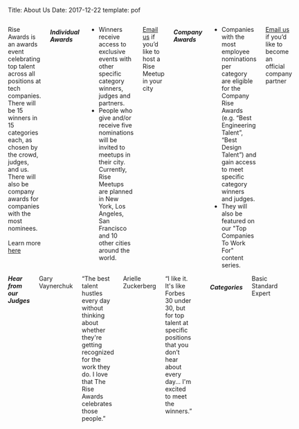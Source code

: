 Title: About Us
Date: 2017-12-22
template: pof

<section id="about">
	<div class="container">
	<div class="row" style="margin-bottom:4rem">
	<div class="six columns">
	<p>Rise Awards is an awards event celebrating top talent across all positions at tech companies. There will be 15 winners in 15 categories each, as chosen by the crowd, judges, and us. There will also be company awards for companies with the most nominees.<br><br>  
	Learn more <a class="email" href="#about" target="_blank">here</a>
	</p>
	<h5>Individual Awards</h5>
	<ul>
		<li>
		<i class="fa fa-star star-icon"></i>
		<div class="li-contents">Winners receive access to exclusive events with other specific category winners, judges and partners.</div>
		</li>
		<li>
		<i class="fa fa-star star-icon"></i>
		<div class="li-contents">People who give and/or receive five nominations will be invited to meetups in their city. Currently, Rise Meetups are planned in New York, Los Angeles, San Francisco and 10 other cities around the world.</div>
		</li>
	</ul>
	<p class="if"><a target="_blank" class="email" href="#about">Email us</a> if you’d like to host a Rise Meetup in your city
	<h5>Company Awards</h5>
	<ul>
	<li>
	<i class="fa fa-star star-icon"></i>
	<div class="li-contents">Companies with the most employee nominations per category are eligible for the Company Rise Awards (e.g. “Best Engineering Talent”, “Best Design Talent”) and gain access to meet specific category winners and judges.</div>
	</li>
	<li>
	 <i class="fa fa-star star-icon"></i>
	 <div class="li-contents">They will also be featured on our "Top Companies To Work For" content series.</div>
	</li>
	</ul>
	<p class="if"><a target="_blank" class="email" href="#about">Email us</a> if you’d like to become an official company partner</p>
	</div>
	<div class="six columns">
	<h5 style="margin-top:0;">Hear from our Judges</h5>
	<div class="testimonial-name">Gary Vaynerchuk</div>
	<div class="testimonial">“The best talent hustles every day without thinking about whether they're getting recognized for the work they do. I love that The Rise Awards celebrates those people.”</div>
	<div class="testimonial-name">Arielle Zuckerberg</div>
	<div class="testimonial">“I like it. It's like Forbes 30 under 30, but for top talent at specific positions that you don’t hear about every day... I'm excited to meet the winners.”</div><br>
	<h5>Categories</h5>
	<div class="categories">
	<div class="category">Basic</div>
	<div class="category">Standard</div>
	<div class="category">Expert</div>
<!-- 	<div class="category">Data Science</div>
	<div class="category">Design</div>
	<div class="category">DevOps</div>
	<div class="category">Front-End Engineering</div>
	<div class="category">Human Resources</div>
	<div class="category">Marketing</div>
	<div class="category">Mobile Engineering</div>
	<div class="category">Operations</div>
	<div class="category">Product Management</div>
	<div class="category">Public Relations</div>
	<div class="category">Recruiting</div>
	<div class="category">Sales</div> -->
	</div>
	</div>
	</div>
	</div>
</section>

<div class="sep"></div>


<!-- </body>
</html> -->




<!-- site content -->


<!-- Proof of Audit mission is ... 

We provide auditing and reporting services on cryptocurrency validators in Proof of Stake and Proof of Authority blockchains, attestation on the quality of current setup and recommendations for improvement. 

- Get public attestation
- Gain more Delegators
- Earn higher returns through running a Validator
- Contribute to the growth of Validator Network 

<br>
[Sample attestation] -->

<!-- adding image -->
<!-- ![Logo]({attach}/images/pof_logo.png) <br> -->

<!-- <img id="logo"alt="logo" src="../images/pof_logo.png"> -->

<!-- <center><bold>**BASIC LEVEL **</bold></center><br><br> -->
<!-- <center><bold>**[BASIC LEVEL](/pages/contact.html) **</bold></center><br>
What is the audit process like? <br>
Assessment report provided based on a single document. 

&#8594; We take a look at your setup through a single document provided <br>
&#8594; One phone interview <br>
&#8594; Receive an assessment report <br>

Cost: $ 500 USD

<center><bold>**[STANDARD LEVEL](/pages/contact.html) **</bold></center><br>
What is the audit process like? <br>
Reviewing of your current setup and recommendations provided based on the initial set of documentation provided.

&#8594; Analysis of initial set of documentation <br>
&#8594; Recommendations on how to improve your current setup <br>
&#8594; Two phone interviews <br>
&#8594; Receive an assessment report <br>

Cost: $ 2,000 USD

<center><bold>**[EXPERT LEVEL](/pages/contact.html) **</bold></center><br>
What is the audit process like? <br>
Assessment report based on a physical evaluation of your current setup. -->

<!-- &#8594; Evaluation of your current setup based on a site visit <br>
&#8594; Recommendations on how to improve your current setup <br>
&#8594; Verification that proper improvements have been implemented <br>
&#8594; Unlimited phone collaboration <br>
&#8594; Receive an assesment report <br>

Cost: $ 10,000 USD -->

<!-- adding links -->
<!-- [Attestation]({filename}signup.md) <br> -->
<!-- <center><button>[GET ENDORSED](/pages/contact.html)</button></center><br> -->
<!-- [GitHub](http://github.com) -->


